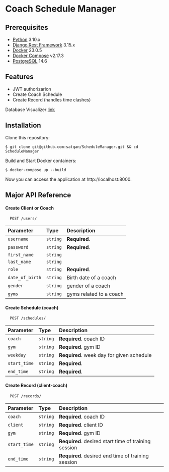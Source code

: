 # Coach Schedule Manager


## Prerequisites

- [Python](https://www.python.org/) 3.10.x
- [Django Rest Framework](http://www.django-rest-framework.org/) 3.15.x
- [Docker](https://docs.docker.com) 23.0.5
- [Docker Compose](https://docs.docker.com/compose/) v2.17.3
- [PostgreSQL](https://www.postgresql.org) 14.6


## Features

- JWT authorizarion
- Create Coach Schedule
- Create Record (handles time clashes)

Database Visualizer [link](https://gh.atlasgo.cloud/explore/0b60aa15
)

## Installation

Clone this repository:

```shell
$ git clone git@github.com:satqan/ScheduleManager.git && cd ScheduleManager
```

Build and Start Docker containers:

```shell
$ docker-compose up --build
```

Now you can access the application at http://localhost:8000.




    
## Major API Reference

#### Create Client or Coach

```http
  POST /users/
```

| Parameter | Type     | Description                |
| :-------- | :------- | :------------------------- |
| `username` | `string` | **Required**.  |
| `password` | `string` | **Required**. |
| `first_name` | `string` ||
| `last_name` | `string` |  |
| `role` | `string` | **Required**. |
| `date_of_birth` | `string` | Birth date of a coach |
| `gender` | `string` | gender of a coach |
| `gyms` | `string` | gyms related to a coach |


#### Create Schedule (coach)

```http
  POST /schedules/
```

| Parameter    | Type     | Description                               |
|:-------------|:---------|:------------------------------------------|
| `coach`      | `string` | **Required**. coach ID                    |
| `gym`        | `string` | **Required**. gym ID                      |
| `weekday`    | `string` | **Required**. week day for given schedule |
| `start_time` | `string` | **Required**.                             |
| `end_time`   | `string` | **Required**.                             |


#### Create Record (client-coach)

```http
  POST /records/
```

| Parameter | Type     | Description                       |
| :-------- | :------- | :-------------------------------- |
| `coach`      | `string` | **Required**. coach ID|
| `client`      | `string` | **Required**. client ID  |
| `gym`      | `string` | **Required**. gym ID |
| `start_time`      | `string` | **Required**. desired start time of training session |
| `end_time`      | `string` | **Required**. desired end time of training session|


